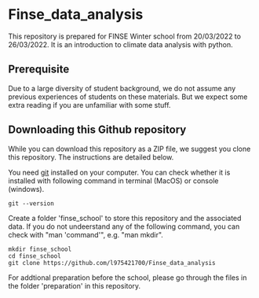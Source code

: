 # Finse_data_analysis

This repository is prepared for FINSE Winter school from 20/03/2022 to 26/03/2022.
It is an introduction to climate data analysis with python.


## Prerequisite

Due to a large diversity of student background, we do not assume any previous experiences of students on these materials.
But we expect some extra reading if you are unfamiliar with some stuff.

## Downloading this Github repository

While you can download this repository as a ZIP file, we suggest you clone this repository.
The instructions are detailed below.

You need [git](https://git-scm.com/) installed on your computer. You can check whether it is installed with following command in terminal (MacOS) or console (windows).

    git --version

Create a folder 'finse_school' to store this repository and the associated data. If you do not undeerstand any of the following command, you can check with "man 'command'", e.g. "man mkdir".

    mkdir finse_school
    cd finse_school
    git clone https://github.com/l975421700/Finse_data_analysis


For addtional preparation before the school, please go through the files in the folder 'preparation' in this repository.






